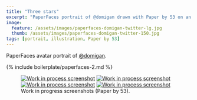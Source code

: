 ```yaml
---
title: "Three stars"
excerpt: "PaperFaces portrait of @domigan drawn with Paper by 53 on an iPad."
image: 
  feature: /assets/images/paperfaces-domigan-twitter-lg.jpg
  thumb: /assets/images/paperfaces-domigan-twitter-150.jpg
tags: [portrait, illustration, Paper by 53]
---
```


PaperFaces avatar portrait of <a href="http://twitter.com/domigan">@domigan</a>.

{% include boilerplate/paperfaces-2.md %}

<figure class="half">
	<a href="{{ site.url }}/assets/images/paperfaces-domigan-process-1-lg.jpg"><img src="{{ site.url }}/assets/images/paperfaces-domigan-process-1-600.jpg" alt="Work in process screenshot"></a>
	<a href="{{ site.url }}/assets/images/paperfaces-domigan-process-2-lg.jpg"><img src="{{ site.url }}/assets/images/paperfaces-domigan-process-2-600.jpg" alt="Work in process screenshot"></a>
	<a href="{{ site.url }}/assets/images/paperfaces-domigan-process-3-lg.jpg"><img src="{{ site.url }}/assets/images/paperfaces-domigan-process-3-600.jpg" alt="Work in process screenshot"></a>
	<a href="{{ site.url }}/assets/images/paperfaces-domigan-process-4-lg.jpg"><img src="{{ site.url }}/assets/images/paperfaces-domigan-process-4-600.jpg" alt="Work in process screenshot"></a>
	<figcaption>Work in progress screenshots (Paper by 53).</figcaption>
</figure>